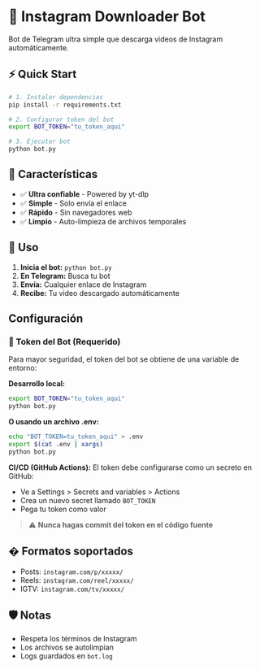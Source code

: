 # 🤖 Instagram Downloader Bot

Bot de Telegram ultra simple que descarga videos de Instagram automáticamente.

## ⚡ Quick Start

```bash
# 1. Instalar dependencias
pip install -r requirements.txt

# 2. Configurar token del bot
export BOT_TOKEN="tu_token_aqui"

# 3. Ejecutar bot
python bot.py
```

## 🎯 Características

- ✅ **Ultra confiable** - Powered by yt-dlp
- ✅ **Simple** - Solo envía el enlace
- ✅ **Rápido** - Sin navegadores web
- ✅ **Limpio** - Auto-limpieza de archivos temporales

## 📱 Uso

1. **Inicia el bot:** `python bot.py`
2. **En Telegram:** Busca tu bot
3. **Envía:** Cualquier enlace de Instagram
4. **Recibe:** Tu video descargado automáticamente

##  Configuración

### 🔐 Token del Bot (Requerido)

Para mayor seguridad, el token del bot se obtiene de una variable de entorno:

**Desarrollo local:**
```bash
export BOT_TOKEN="tu_token_aqui"
python bot.py
```

**O usando un archivo .env:**
```bash
echo "BOT_TOKEN=tu_token_aqui" > .env
export $(cat .env | xargs)
python bot.py
```

**CI/CD (GitHub Actions):**
El token debe configurarse como un secreto en GitHub:
- Ve a Settings > Secrets and variables > Actions
- Crea un nuevo secret llamado `BOT_TOKEN`
- Pega tu token como valor

> ⚠️ **Nunca hagas commit del token en el código fuente**

## � Formatos soportados

- Posts: `instagram.com/p/xxxxx/`
- Reels: `instagram.com/reel/xxxxx/`  
- IGTV: `instagram.com/tv/xxxxx/`

## 🛡️ Notas

- Respeta los términos de Instagram
- Los archivos se autolimpian
- Logs guardados en `bot.log`
